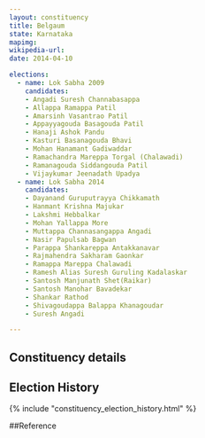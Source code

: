 ```yaml
---
layout: constituency
title: Belgaum
state: Karnataka
mapimg: 
wikipedia-url: 
date: 2014-04-10

elections: 
  - name: Lok Sabha 2009
    candidates: 
    - Angadi Suresh Channabasappa 
    - Allappa Ramappa Patil 
    - Amarsinh Vasantrao Patil 
    - Appayyagouda Basagouda Patil 
    - Hanaji Ashok Pandu 
    - Kasturi Basanagouda Bhavi 
    - Mohan Hanamant Gadiwaddar 
    - Ramachandra Mareppa Torgal (Chalawadi) 
    - Ramanagouda Siddangouda Patil 
    - Vijaykumar Jeenadath Upadya  
  - name: Lok Sabha 2014
    candidates: 
    - Dayanand Guruputrayya Chikkamath 
    - Hanmant Krishna Majukar 
    - Lakshmi Hebbalkar 
    - Mohan Yallappa More 
    - Muttappa Channasangappa Angadi 
    - Nasir Papulsab Bagwan 
    - Parappa Shankareppa Antakkanavar 
    - Rajmahendra Sakharam Gaonkar 
    - Ramappa Mareppa Chalawadi 
    - Ramesh Alias Suresh Guruling Kadalaskar 
    - Santosh Manjunath Shet(Raikar) 
    - Santosh Manohar Bavadekar 
    - Shankar Rathod 
    - Shivagoudappa Balappa Khanagoudar 
    - Suresh Angadi  

---
```


## Constituency details


## Election History
{% include "constituency_election_history.html" %}

##Reference
